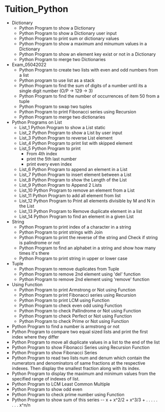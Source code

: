 # Tuition_Python

- Dictionary
  - Python Program to show a Dictionary
  - Python Program to show a Dictionary user input
  - Python Program to print sum or dictionary values
  - Python Program to show a maximum and minumum values in a Dictionary
  - Python Program to show an element key exist or not in a Dictionary
  - Python Program to merge two Dictionaries
- Exam_05042022
  - Python Program to create two lists with even and odd numbers from a list
  - Python program to use list as a stack
  - Python Program to find the sum of digits of a number until its a single digit number (O/P -> 129 -> 3)
  - Python Program to find the number of occurrences of item 50 from a tuple
  - Python Program to swap two tuples
  - Python Program to print Fibonacci series using Recursion
  - Python Program to merge two dictionaries
- Python Programs on List
  - List_1 Python Program to show a List static
  - List_2 Python Program to show a List by user input
  - List_3 Python Program to reverse List element
  - List_4 Python Program to print list with skipped element
  - List_5 Python Program to print 
    - From 4th index
    - print the 5th last number
    - print every even index
  - List_6 Python Program to append an element in a List
  - List_7 Python Program to insert element between a List
  - List_8 Python Program to show the Length of the List
  - List_9 Python Program to Append 2 Lists
  - List_10 Python Program to remove an element from a List
  - List_11 Python Program to add all element from list
  - List_12 Python Program to Print all elements divisible by M and N in the List
  - List_13 Python Program to Remove duplicate element in a list
  - List_14 Python Program to find an element in a given List
- String
  - Python Program to print index of a character in a string
  - Python Program to print strings with Join
  - Python Program to print the reverse of the string and Check if string is palindrome or not
  - Python Program to find an alphabet in a string and show how many times it's there
  - Python Program to print string in upper or lower case
- Tuple
  - Python Program to remove duplicates from Tuple
  - Python Program to remove 2nd element using 'del' function
  - Python Program to remove 2nd element using 'remove' function
- Using Function
  - Python Program to print Armstrong or Not using Function
  - Python Program to print Fibonacci series using Recursion
  - Python Program to print LCM using Function
  - Python Program to check even odd using Function
  - Python Program to check Pallindrome or Not using Function
  - Python Program to check Perfect or Not using Function
  - Python Program to check Prime or Not using Function
- Python Program to find a number is armstrong or not
- Python Program to compare two equal sized lists and print the first index where they differ
- Python Program to move all duplicate values in a list to the end of the list
- Python Program to show Fibonacci Series using Recursion Function
- Python Program to show Fibonacci Series
- Python Program to read two lists num and denum which contain the numerators and denominators of same fractions at the respective indexes. Then display the smallest fraction along with its index.
- Python Program to display the maximum and minimum values from the specified range of indexes of list.
- Python Program to LCM Least Common Multiple
- Python Program to show odd even
- Python Program to check prime number using Function
- Python Program to show sum of this series --  x + x^2/2 + x^3/3 + . . . . . . . . x^n/n
